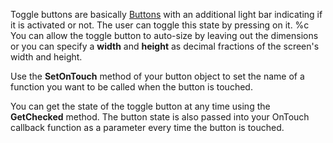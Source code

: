 Toggle buttons are basically [Buttons](CreateButton.htm) with an additional light bar indicating if it is activated or not. The user can toggle this state by pressing on it.
%c
You can allow the toggle button to auto-size by leaving out the dimensions or you can specify a **width** and **height** as decimal fractions of the screen's width and height.

Use the **SetOnTouch** method of your button object to set the name of a function you want to be called when the button is touched.

You can get the state of the toggle button at any time using the **GetChecked** method. The button state is also passed into your OnTouch callback function as a parameter every time the button is touched.

